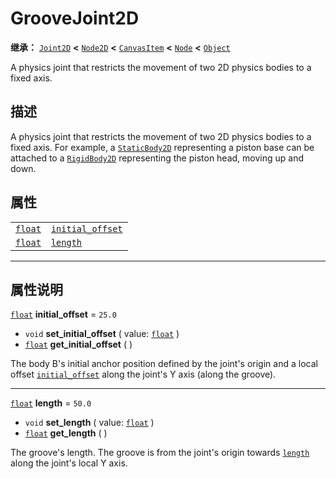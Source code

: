<!-- ⚠ 请勿编辑本文件 ⚠ -->
<!-- 本文档使用脚本从 WeDot 引擎源码仓库生成。 -->
<!-- 生成脚本：https://github.com/WeDot-Engine/WeDot/tree/4.3/doc/tools/make_md.py； -->
<!-- 原文件：https://github.com/WeDot-Engine/WeDot/tree/4.3/doc/classes/GrooveJoint2D.xml。 -->

<div id="_class_groovejoint2d"></div>

# GrooveJoint2D

**继承：** [`Joint2D`](class_joint2d.md) **<** [`Node2D`](class_node2d.md) **<** [`CanvasItem`](class_canvasitem.md) **<** [`Node`](class_node.md) **<** [`Object`](class_object.md)

A physics joint that restricts the movement of two 2D physics bodies to a fixed axis.

## 描述

A physics joint that restricts the movement of two 2D physics bodies to a fixed axis. For example, a [`StaticBody2D`](class_staticbody2d.md) representing a piston base can be attached to a [`RigidBody2D`](class_rigidbody2d.md) representing the piston head, moving up and down.

## 属性

|||
|:-:|:--|
| [`float`](class_float.md) | [`initial_offset`](#class_groovejoint2d_property_initial_offset) | ``25.0`` |
| [`float`](class_float.md) | [`length`](#class_groovejoint2d_property_length)                 | ``50.0`` |

<!-- rst-class:: classref-section-separator -->

---

## 属性说明

<div id="_class_groovejoint2d_property_initial_offset"></div>

[`float`](class_float.md) **initial_offset** = ``25.0`` <div id="class_groovejoint2d_property_initial_offset"></div>

- `void` **set_initial_offset** ( value: [`float`](class_float.md) )
- [`float`](class_float.md) **get_initial_offset** ( )

The body B's initial anchor position defined by the joint's origin and a local offset [`initial_offset`](#class_groovejoint2d_property_initial_offset) along the joint's Y axis (along the groove).

<!-- rst-class:: classref-item-separator -->

---

<div id="_class_groovejoint2d_property_length"></div>

[`float`](class_float.md) **length** = ``50.0`` <div id="class_groovejoint2d_property_length"></div>

- `void` **set_length** ( value: [`float`](class_float.md) )
- [`float`](class_float.md) **get_length** ( )

The groove's length. The groove is from the joint's origin towards [`length`](#class_groovejoint2d_property_length) along the joint's local Y axis.

[^virtual]: 本方法通常需要用户覆盖才能生效。
[^const]: 本方法无副作用，不会修改该实例的任何成员变量。
[^vararg]: 本方法除了能接受在此处描述的参数外，还能够继续接受任意数量的参数。
[^constructor]: 本方法用于构造某个类型。
[^static]: 调用本方法无需实例，可直接使用类名进行调用。
[^operator]: 本方法描述的是使用本类型作为左操作数的有效运算符。
[^bitfield]: 这个值是由下列位标志构成位掩码的整数。
[^void]: 无返回值。
